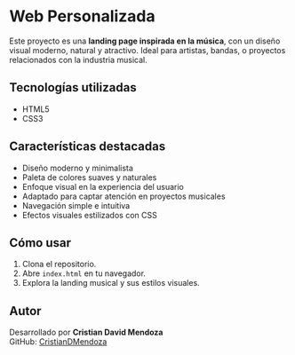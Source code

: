 # Web Personalizada 

Este proyecto es una **landing page inspirada en la música**, con un diseño visual moderno, natural y atractivo. Ideal para artistas, bandas, o proyectos relacionados con la industria musical.

## Tecnologías utilizadas

- HTML5
- CSS3

## Características destacadas

- Diseño moderno y minimalista
- Paleta de colores suaves y naturales
- Enfoque visual en la experiencia del usuario
- Adaptado para captar atención en proyectos musicales
- Navegación simple e intuitiva
- Efectos visuales estilizados con CSS

##  Cómo usar

1. Clona el repositorio.
2. Abre `index.html` en tu navegador.
3. Explora la landing musical y sus estilos visuales.

## Autor

Desarrollado por **Cristian David Mendoza**  
GitHub: [CristianDMendoza](https://github.com/CristianDMendoza)

